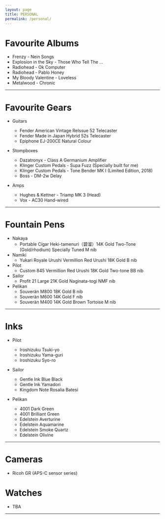 ```yaml
---
layout: page
title: PERSONAL
permalink: /personal/
---
```


# Favourite Albums

* Frenzy - Nein Songs
* Explosion in the Sky - Those Who Tell The ...
* Radiohead - Ok Computer
* Radiohead - Pablo Honey
* My Bloody Valentine - Loveless
* Metalwood - Chronic

---

# Favourite Gears

* Guitars
  * Fender American Vintage ReIssue 52 Telecaster
  * Fender Made in Japan Hybrid 52s Telecaster
  * Epiphone EJ-200CE Natural Colour

* Stompboxes
  * Dazatronyx - Class A Germanium Amplifier
  * Klinger Custom Pedals - Supa Fuzz (Specially built for me)
  * Klinger Custom Pedals - Tone Bender MK I (Limited Edition, 2018)
  * Boss - DM-2w Delay

* Amps
  * Hughes & Kettner - Triamp MK 3 (Head)
  * Vox - AC30 Hand-wired

---

# Fountain Pens

* Nakaya
  * Portable Cigar Heki-tamenuri（碧溜）14K Gold Two-Tone (Gold/rhodium) Specially Tuned M nib  
* Namiki
  * Yukari Royale Urushi Vermillion Red Urushi 18K Gold B nib
* Pilot
  * Custom 845 Vermillion Red Urushi 18K Gold Two-tone BB nib
* Sailor
  * Profit 21 Large 21K Gold Naginata-togi NMF nib
* Pelikan
  * Souverän M800 18K Gold B nib
  * Souverän M600 14K Gold F nib
  * Souverän M400 14K Gold Brown Tortoise M nib

---

# Inks

* Pilot
  * Iroshizuku Tsuki-yo
  * Iroshizuku Yama-guri
  * Iroshizuku Syo-ro

* Sailor
  * Gentle Ink Blue Black
  * Gentle Ink Yamadori
  * Kingdom Note Rosalia Batesi

* Pelikan
  * 4001 Dark Green
  * 4001 Brilliant Green
  * Edelstein Averturine
  * Edelstein Aquamarine
  * Edelstein Smoke Quartz
  * Edelstein Olivine

---

# Cameras

* Ricoh GR (APS-C sensor series)

# Watches

* TBA

---
